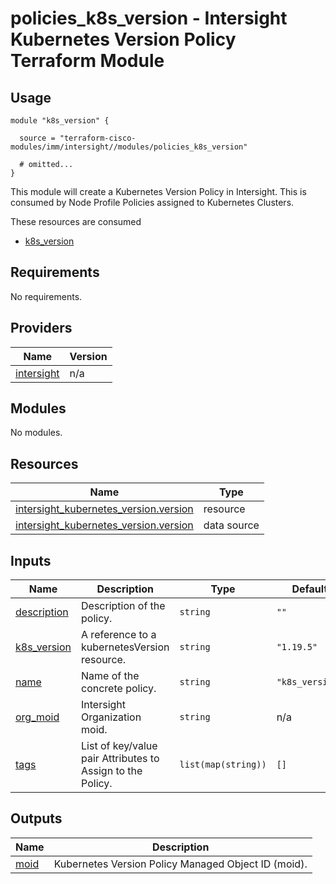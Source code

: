 # policies_k8s_version - Intersight Kubernetes Version Policy Terraform Module

## Usage

```hcl
module "k8s_version" {

  source = "terraform-cisco-modules/imm/intersight//modules/policies_k8s_version"

  # omitted...
}
```

This module will create a Kubernetes Version Policy in Intersight.  This is consumed by Node Profile Policies assigned to Kubernetes Clusters.  

These resources are consumed

* [k8s_version](https://registry.terraform.io/providers/CiscoDevNet/intersight/latest/docs/resources/kubernetes_version_policy)

<!-- BEGINNING OF PRE-COMMIT-TERRAFORM DOCS HOOK -->
## Requirements

No requirements.

## Providers

| Name | Version |
|------|---------|
| <a name="provider_intersight"></a> [intersight](#provider\_intersight) | n/a |

## Modules

No modules.

## Resources

| Name | Type |
|------|------|
| [intersight_kubernetes_version.version](https://registry.terraform.io/providers/CiscoDevNet/intersight/latest/docs/resources/kubernetes_version) | resource |
| [intersight_kubernetes_version.version](https://registry.terraform.io/providers/CiscoDevNet/intersight/latest/docs/data-sources/kubernetes_version) | data source |

## Inputs

| Name | Description | Type | Default | Required |
|------|-------------|------|---------|:--------:|
| <a name="input_description"></a> [description](#input\_description) | Description of the policy. | `string` | `""` | no |
| <a name="input_k8s_version"></a> [k8s\_version](#input\_k8s\_version) | A reference to a kubernetesVersion resource. | `string` | `"1.19.5"` | no |
| <a name="input_name"></a> [name](#input\_name) | Name of the concrete policy. | `string` | `"k8s_version"` | no |
| <a name="input_org_moid"></a> [org\_moid](#input\_org\_moid) | Intersight Organization moid. | `string` | n/a | yes |
| <a name="input_tags"></a> [tags](#input\_tags) | List of key/value pair Attributes to Assign to the Policy. | `list(map(string))` | `[]` | no |

## Outputs

| Name | Description |
|------|-------------|
| <a name="output_moid"></a> [moid](#output\_moid) | Kubernetes Version Policy Managed Object ID (moid). |
<!-- END OF PRE-COMMIT-TERRAFORM DOCS HOOK -->
